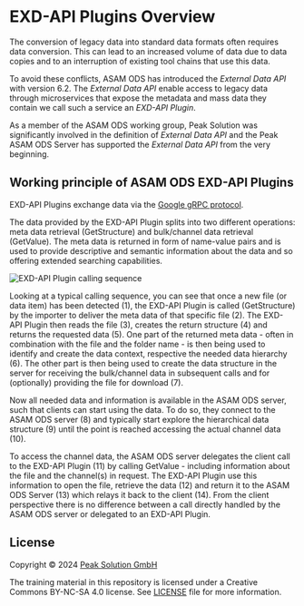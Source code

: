 # EXD-API Plugins Overview

The conversion of legacy data into standard data formats often requires data conversion. This can lead to an increased volume of data due to data copies and to an interruption of existing tool chains that use this data.

To avoid these conflicts, ASAM ODS has introduced the *External Data API* with version 6.2. The *External Data API* enable access to legacy data through microservices that expose the metadata and mass data they contain we call such a service an *EXD-API Plugin*.

As a member of the ASAM ODS working group, Peak Solution was significantly involved in the definition of *External Data API* and the Peak ASAM ODS Server has supported the *External Data API* from the very beginning.

## Working principle of ASAM ODS EXD-API Plugins

EXD-API Plugins exchange data via the [Google gRPC protocol](https://grpc.io/).

The data provided by the EXD-API Plugin splits into two different operations: meta data retrieval (GetStructure) and bulk/channel data retrieval (GetValue). The meta data is returned in form of name-value pairs and is used to provide descriptive and semantic information about the data and so offering extended searching capabilities.

![EXD-API Plugin calling sequence](/images/ExternalData.png)

Looking at a typical calling sequence, you can see that once a new file (or data item) has been detected (1), the  EXD-API Plugin is called (GetStructure) by the importer to deliver the meta data of that specific file (2). The EXD-API Plugin then reads the file (3), creates the return structure (4) and returns the requested data (5).
One part of the returned meta data - often in combination with the file and the folder name - is then being used to identify and create the data context, respective the needed data hierarchy (6).
The other part is then being used to create the data structure in the server for receiving the bulk/channel data in subsequent calls and for (optionally) providing the file for download (7).

Now all needed data and information is available in the ASAM ODS server, such that clients can start using the data.
To do so, they connect to the ASAM ODS server (8) and typically start explore the hierarchical data structure (9) until the point is reached accessing the actual channel data (10).

To access the channel data, the ASAM ODS server delegates the client call to the EXD-API Plugin (11) by calling GetValue - including information about the file and the channel(s) in request. The EXD-API Plugin use this information to open the file, retrieve the data (12) and return it to the ASAM ODS Server (13) which relays it back to the client (14). From the client perspective there is no difference between a call directly handled by the ASAM ODS server or delegated to an EXD-API Plugin.

## License

Copyright © 2024 [Peak Solution GmbH](https://peak-solution.de)

The training material in this repository is licensed under a Creative Commons BY-NC-SA 4.0 license. See [LICENSE](../LICENSE) file for more information.
